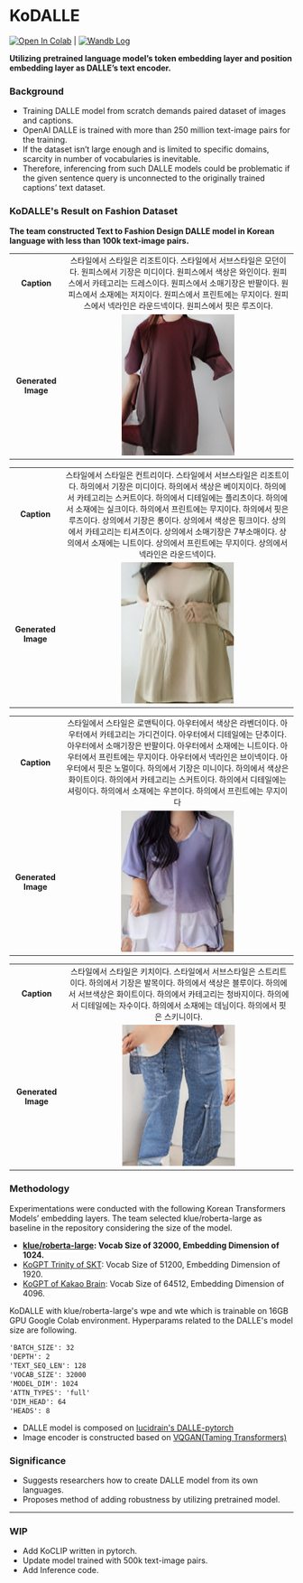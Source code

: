 # KoDALLE

 [![Open In Colab](https://colab.research.google.com/assets/colab-badge.svg)](https://colab.research.google.com/drive/1sKNRH0fM73uLi-6BDgfGs3YiiVdvs6lU?usp=sharing)  | [![Wandb Log](https://raw.githubusercontent.com/wandb/assets/main/wandb-github-badge-gradient.svg)](https://wandb.ai/kodalle/KoDALLE)

**Utilizing pretrained language model’s token embedding layer and position embedding layer as DALLE’s text encoder.**

### Background

- Training DALLE model from scratch demands paired dataset of images and captions.
- OpenAI DALLE is trained with more than 250 million text-image pairs for the training.
- If the dataset isn’t large enough and is limited to specific domains, scarcity in number of vocabularies is inevitable.
- Therefore, inferencing from such DALLE models could be problematic if the given sentence query is unconnected to the originally trained captions’ text dataset.

### KoDALLE's Result on Fashion Dataset

**The team constructed Text to Fashion Design DALLE model in Korean language with less than 100k text-image pairs.**

| | |
| :----: | :---: |
| **Caption** | 스타일에서 스타일은 리조트이다. 스타일에서 서브스타일은 모던이다. 원피스에서 기장은 미디이다. 원피스에서 색상은 와인이다. 원피스에서 카테고리는 드레스이다. 원피스에서 소매기장은 반팔이다. 원피스에서 소재에는 저지이다. 원피스에서 프린트에는 무지이다. 원피스에서 넥라인은 라운드넥이다. 원피스에서 핏은 루즈이다. |
| **Generated Image** | <img height="250" width="200" alt="image" src="./assets/README/media_images_image_24608_55e11a71258b471865e1.png"> |


| | |
| :----: | :---: |
| **Caption** | 스타일에서 스타일은 컨트리이다. 스타일에서 서브스타일은 리조트이다. 하의에서 기장은 미디이다. 하의에서 색상은 베이지이다. 하의에서 카테고리는 스커트이다. 하의에서 디테일에는 플리츠이다. 하의에서 소재에는 실크이다. 하의에서 프린트에는 무지이다. 하의에서 핏은 루즈이다. 상의에서 기장은 롱이다. 상의에서 색상은 핑크이다. 상의에서 카테고리는 티셔츠이다. 상의에서 소매기장은 7부소매이다. 상의에서 소재에는 니트이다. 상의에서 프린트에는 무지이다. 상의에서 넥라인은 라운드넥이다. |
| **Generated Image** | <img height="250" width="200" alt="image" src="./assets/README/media_images_image_28908_91e2bc39b17071668b52.png"> |



| | |
| :----: | :---: |
| **Caption** | 스타일에서 스타일은 로맨틱이다. 아우터에서 색상은 라벤더이다. 아우터에서 카테고리는 가디건이다. 아우터에서 디테일에는 단추이다. 아우터에서 소매기장은 반팔이다. 아우터에서 소재에는 니트이다. 아우터에서 프린트에는 무지이다. 아우터에서 넥라인은 브이넥이다. 아우터에서 핏은 노멀이다. 하의에서 기장은 미니이다. 하의에서 색상은 화이트이다. 하의에서 카테고리는 스커트이다. 하의에서 디테일에는 셔링이다. 하의에서 소재에는 우븐이다. 하의에서 프린트에는 무지이다 |
| **Generated Image** | <img height="250" width="200" alt="image" src="./assets/README/media_images_image_30062_e9379e6774258bb45373.png"> |


| | |
| :----: | :---: |
| **Caption** | 스타일에서 스타일은 키치이다. 스타일에서 서브스타일은 스트리트이다. 하의에서 기장은 발목이다. 하의에서 색상은 블루이다. 하의에서 서브색상은 화이트이다. 하의에서 카테고리는 청바지이다. 하의에서 디테일에는 자수이다. 하의에서 소재에는 데님이다. 하의에서 핏은 스키니이다. |
| **Generated Image** | <img height="250" width="200" alt="image" src="./assets/README/media-pants.png"> |

### Methodology

Experimentations were conducted with the following Korean Transformers Models’ embedding layers. The team selected klue/roberta-large as baseline in the repository considering the size of the model. 

- **[klue/roberta-large](https://huggingface.co/klue/roberta-large): Vocab Size of 32000, Embedding Dimension of 1024.**
- [KoGPT Trinity of SKT](https://huggingface.co/skt/ko-gpt-trinity-1.2B-v0.5): Vocab Size of 51200, Embedding Dimension of 1920.
- [KoGPT of Kakao Brain](https://huggingface.co/kakaobrain/kogpt): Vocab Size of 64512, Embedding Dimension of 4096.

KoDALLE with klue/roberta-large's wpe and wte which is trainable on 16GB GPU Google Colab environment. Hyperparams related to the DALLE's model size are following.

```
'BATCH_SIZE': 32
'DEPTH': 2
'TEXT_SEQ_LEN': 128
'VOCAB_SIZE': 32000
'MODEL_DIM': 1024
'ATTN_TYPES': 'full'
'DIM_HEAD': 64
'HEADS': 8
```

- DALLE model is composed on [lucidrain's DALLE-pytorch](https://github.com/lucidrains/DALLE-pytorch)
- Image encoder is constructed based on [VQGAN(Taming Transformers)](https://github.com/CompVis/taming-transformers#training-on-custom-data)

### Significance

- Suggests researchers how to create DALLE model from its own languages.
- Proposes method of adding robustness by utilizing pretrained model.

---

### WIP

- Add KoCLIP written in pytorch.
- Update model trained with 500k text-image pairs.
- Add Inference code.
